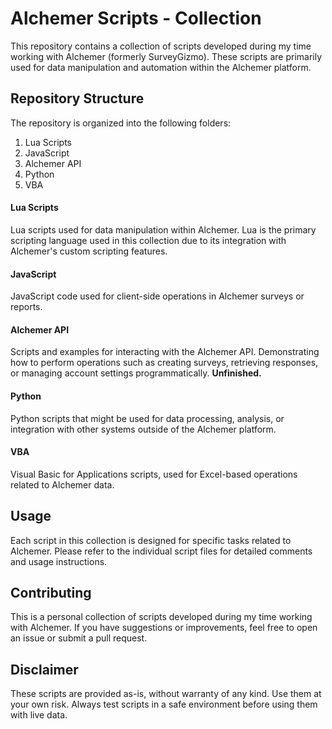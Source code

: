 # Alchemer Scripts - Collection

This repository contains a collection of scripts developed during my time working with Alchemer (formerly SurveyGizmo). These scripts are primarily used for data manipulation and automation within the Alchemer platform.

## Repository Structure
The repository is organized into the following folders:

1. Lua Scripts
2. JavaScript
3. Alchemer API
4. Python
5. VBA

#### Lua Scripts
Lua scripts used for data manipulation within Alchemer. Lua is the primary scripting language used in this collection due to its integration with Alchemer's custom scripting features.

#### JavaScript
JavaScript code used for client-side operations in Alchemer surveys or reports.

#### Alchemer API
Scripts and examples for interacting with the Alchemer API. Demonstrating how to perform operations such as creating surveys, retrieving responses, or managing account settings programmatically. **Unfinished.**

#### Python
Python scripts that might be used for data processing, analysis, or integration with other systems outside of the Alchemer platform.

#### VBA
Visual Basic for Applications scripts, used for Excel-based operations related to Alchemer data.

## Usage
Each script in this collection is designed for specific tasks related to Alchemer. Please refer to the individual script files for detailed comments and usage instructions.

## Contributing
This is a personal collection of scripts developed during my time working with Alchemer. If you have suggestions or improvements, feel free to open an issue or submit a pull request.

## Disclaimer
These scripts are provided as-is, without warranty of any kind. Use them at your own risk. Always test scripts in a safe environment before using them with live data.
